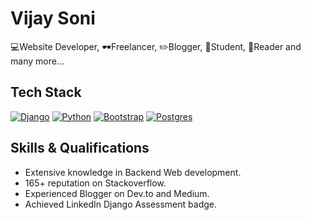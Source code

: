 # Vijay Soni

💻Website Developer, 🕶Freelancer, ✏Blogger, 📐Student, 📙Reader and many more...

## Tech Stack
[![Django](https://img.shields.io/badge/django-%23092E20.svg?style=for-the-badge&logo=django&logoColor=white)](https://djangoproject.com)
 [![Python](https://img.shields.io/badge/python-3670A0?style=for-the-badge&logo=python&logoColor=ffdd54)]() [![Bootstrap](https://img.shields.io/badge/bootstrap-%23563D7C.svg?style=for-the-badge&logo=bootstrap&logoColor=white)]() [![Postgres](https://img.shields.io/badge/postgres-%23316192.svg?style=for-the-badge&logo=postgresql&logoColor=white) ]()

## Skills & Qualifications
- Extensive knowledge in Backend Web development.
- 165+ reputation on Stackoverflow.
- Experienced Blogger on Dev.to and Medium.
- Achieved LinkedIn Django Assessment badge.


